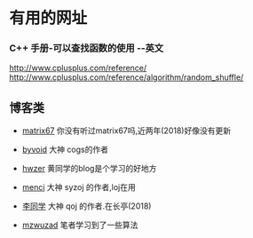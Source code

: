 # 有用的网址


### C++ 手册-可以查找函数的使用 --英文

http://www.cplusplus.com/reference/
http://www.cplusplus.com/reference/algorithm/random_shuffle/


## 博客类

 - [matrix67](www.matrix67.com) 你没有听过matrix67吗,近两年(2018)好像没有更新
 - [byvoid]()  大神 cogs的作者
 - [hwzer]() 黄同学的blog是个学习的好地方
 - [menci](https://oi.men.ci)  大神 syzoj 的作者,loj在用
 - [李同学]() 大神 qoj 的作者.在长亭(2018)

 - [mzwuzad]( https://mzwuzad.github.io/) 笔者学习到了一些算法
